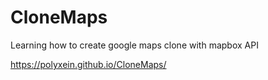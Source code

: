 # CloneMaps

Learning how to create google maps clone
with mapbox API

https://polyxein.github.io/CloneMaps/
